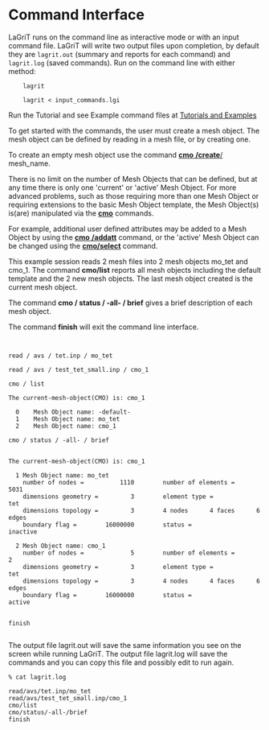
# Command Interface


LaGriT runs on the command line as interactive mode or with an input command file. LaGriT will write two output files upon completion, by default they are `lagrit.out` (summary and reports for each command) and `lagrit.log` (saved commands).
Run on the command line with either method:
```
    lagrit
    
    lagrit < input_commands.lgi
```


Run the Tutorial and see Example command files at [Tutorials and Examples](tutorial/index.md)


To get started with the commands, the user must create a mesh object.
The mesh object can be defined by reading in a mesh file, or by creating one.


To create an empty mesh object use the command [**cmo** **/create**/](commands/cmo/cmo_create.md) mesh_name. 

There is no limit on the number of Mesh Objects that can be
defined, but at any time there is only one 'current' or 'active' Mesh
Object. For more advanced problems, such as those requiring more than
one Mesh Object or requiring extensions to the basic Mesh Object
template, the Mesh Object(s) is(are) manipulated via the [**cmo**](commands/CMO2.md) commands.


For example, additional user defined attributes may be added to
a Mesh Object by using the [**cmo** **/addatt**](commands/cmo/cmo_addatt.md) command, or the
'active' Mesh Object can be changed using the [**cmo/select**](commands/cmo/cmo_select.md) command.

This example session reads 2 mesh files into 2 mesh objects mo_tet and cmo_1. The command **cmo/list** reports all mesh objects including the default template and the 2 new mesh objects. The last mesh object created is the current mesh object. 

The command **cmo / status / -all- / brief** gives a brief description of each mesh object.

The command **finish** will exit the command line interface.

```


read / avs / tet.inp / mo_tet                                                    
                                                                
read / avs / test_tet_small.inp / cmo_1
                                                                 
cmo / list
                                                                        
The current-mesh-object(CMO) is: cmo_1                                          
 
  0    Mesh Object name: -default-                                              
  1    Mesh Object name: mo_tet                                                 
  2    Mesh Object name: cmo_1                                                  

cmo / status / -all- / brief
                                                        

The current-mesh-object(CMO) is: cmo_1                                          
 
  1 Mesh Object name: mo_tet                                                    
    number of nodes =          1110        number of elements =         5031    
    dimensions geometry =         3        element type =                tet    
    dimensions topology =         3        4 nodes      4 faces      6 edges    
    boundary flag =        16000000        status =                 inactive    
 
  2 Mesh Object name: cmo_1                                                     
    number of nodes =             5        number of elements =            2    
    dimensions geometry =         3        element type =                tet    
    dimensions topology =         3        4 nodes      4 faces      6 edges    
    boundary flag =        16000000        status =                   active 
   
   
finish
 
```

The output file lagrit.out will save the same information you see on the screen while running LaGriT. The output file lagrit.log will save the commands and you can copy this file and possibly edit to run again.

```
% cat lagrit.log

read/avs/tet.inp/mo_tet                                                         
read/avs/test_tet_small.inp/cmo_1                                               
cmo/list                                                                        
cmo/status/-all-/brief                                                          
finish                  
```
